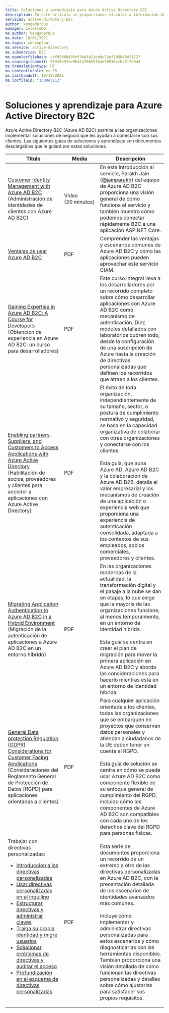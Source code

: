 ```yaml
---
title: Soluciones y aprendizaje para Azure Active Directory B2C
description: En este artículo se proporcionan vínculos a información de soluciones y aprendizaje que puede ayudarle a entender y usar Azure Active Directory B2C para soluciones de negocio integrales.
services: active-directory-b2c
author: kengaderdus
manager: CelesteDG
ms.author: kengaderdus
ms.date: 10/01/2021
ms.topic: conceptual
ms.service: active-directory
ms.subservice: B2C
ms.openlocfilehash: cbf05d6b43fef3e8fa13ce0c72ef203b404f1127
ms.sourcegitcommit: 91915e57ee9b42a76659f6ab78916ccba517e0a5
ms.translationtype: HT
ms.contentlocale: es-ES
ms.lasthandoff: 10/15/2021
ms.locfileid: "130043213"
---
```

# <a name="solutions-and-training-for-azure-active-directory-b2c"></a>Soluciones y aprendizaje para Azure Active Directory B2C

Azure Active Directory B2C (Azure AD B2C) permite a las organizaciones implementar soluciones de negocio que les ayudan a conectarse con sus clientes. Las siguientes guías de soluciones y aprendizaje son documentos descargables que le guiará por estas soluciones.

| Título | Media | Descripción |
| ----- | ------ |----------- |
| [Customer Identity Management with Azure AD B2C](https://channel9.msdn.com/Shows/On-NET/Customer-Identity-Management-with-Azure-AD-B2C) (Administración de identidades de clientes con Azure AD B2C) | Vídeo (20 minutos) | En esta introducción al servicio, Parakh Jain ([@jainparakh](https://twitter.com/jainparakh)) del equipo de Azure AD B2C proporciona una visión general de cómo funciona el servicio y también muestra cómo podemos conectar rápidamente B2C a una aplicación ASP.NET Core. |
| [Ventajas de usar Azure AD B2C](https://aka.ms/b2coverview) | PDF | Comprender las ventajas y escenarios comunes de Azure AD B2C y cómo las aplicaciones pueden aprovechar este servicio CIAM. |
| [Gaining Expertise in Azure AD B2C: A Course for Developers](https://aka.ms/learnAADB2C) (Obtención de experiencia en Azure AD B2C: un curso para desarrolladores) | PDF | Este curso integral lleva a los desarrolladores por un recorrido completo sobre cómo desarrollar aplicaciones con Azure AD B2C como mecanismo de autenticación. Diez módulos detallados con laboratorios cubren todo, desde la configuración de una suscripción de Azure hasta la creación de directivas personalizadas que definen los recorridos que atraen a los clientes. |
| [Enabling partners, Suppliers, and Customers to Access Applications with Azure Active Directory](https://aka.ms/aadexternalidentities) (Habilitación de socios, proveedores y clientes para acceder a aplicaciones con Azure Active Directory) | PDF | El éxito de toda organización, independientemente de su tamaño, sector, o postura de cumplimiento normativo y seguridad, se basa en la capacidad organizativa de colaborar con otras organizaciones y conectarse con los clientes.<br><br>Esta guía, que aúna Azure AD, Azure AD B2C y la colaboración de Azure AD B2B, detalla el valor empresarial y los mecanismos de creación de una aplicación o experiencia web que proporciona una experiencia de autenticación consolidada, adaptada a los contextos de sus empleados, socios comerciales, proveedores y clientes. |
| [Migrating Application Authentication to Azure AD B2C in a Hybrid Environment](https://aka.ms/MigratetoAADB2C) (Migración de la autenticación de aplicaciones a Azure AD B2C en un entorno híbrido) | PDF | En las organizaciones modernas de la actualidad, la transformación digital y el pasaje a la nube se dan en etapas, lo que exige que la mayoría de las organizaciones funcione, al menos temporalmente, en un entorno de identidad híbrida.<br><br>Esta guía se centra en crear el plan de migración para mover la primera aplicación en Azure AD B2C y aborda las consideraciones para hacerlo mientras está en un entorno de identidad híbrida. |
| [General Data protection Regulation (GDPR) Considerations for Customer Facing Applications](https://aka.ms/AADB2CandGDPR) (Consideraciones del Reglamento General de Protección de Datos [RGPD] para aplicaciones orientadas a clientes) | PDF | Para cualquier aplicación orientada a los clientes, todas las organizaciones que se embarquen en proyectos que conserven datos personales y atiendan a ciudadanos de la UE deben tener en cuenta el RGPD.<br><br>Esta guía de solución se centra en cómo se puede usar Azure AD B2C como componente flexible de su enfoque general de cumplimiento del RGPD, incluido cómo los componentes de Azure AD B2C son compatibles con cada uno de los derechos clave del RGPD para personas físicas. |
| Trabajar con directivas personalizadas:<br><ul><li>[Introducción a las directivas personalizadas](https://download.microsoft.com/download/3/6/1/36187D50-A693-4547-848A-176F17AE1213/Deep%20Dive%20on%20Azure%20AD%20B2C%20Custom%20Policies/Azure%20AD%20B2C%20Custom%20Policies%20-%20Introduction.pdf)</li><li>[Usar directivas personalizadas en el inquilino](https://download.microsoft.com/download/3/6/1/36187D50-A693-4547-848A-176F17AE1213/Deep%20Dive%20on%20Azure%20AD%20B2C%20Custom%20Policies/Azure%20AD%20B2C%20Custom%20Policies%20-%20Leveraging%20Custom%20Policies%20for%20your%20Tenant.pdf)</li><li>[Estructurar directivas y administrar claves](https://download.microsoft.com/download/3/6/1/36187D50-A693-4547-848A-176F17AE1213/Deep%20Dive%20on%20Azure%20AD%20B2C%20Custom%20Policies/Azure%20AD%20B2C%20Custom%20Policies%20-%20Structuring%20Policies%20and%20Managing%20Keys.pdf)</li><li>[Traiga su propia identidad y migre usuarios](https://download.microsoft.com/download/3/6/1/36187D50-A693-4547-848A-176F17AE1213/Deep%20Dive%20on%20Azure%20AD%20B2C%20Custom%20Policies/Azure%20AD%20B2C%20Custom%20Policies%20-%20Bring-your-own-identity%20and%20Migrating%20Users.pdf)</li><li>[Solucionar problemas de directivas y auditar el acceso](https://download.microsoft.com/download/3/6/1/36187D50-A693-4547-848A-176F17AE1213/Deep%20Dive%20on%20Azure%20AD%20B2C%20Custom%20Policies/Azure%20AD%20B2C%20Custom%20Policies%20-%20Troubleshooting%20Policies%20and%20Auditing.pdf)</li><li>[Profundización en el esquema de directivas personalizadas](https://download.microsoft.com/download/3/6/1/36187D50-A693-4547-848A-176F17AE1213/Deep%20Dive%20on%20Azure%20AD%20B2C%20Custom%20Policies/Azure%20AD%20B2C%20Custom%20Policies%20-%20Deep%20Dive%20on%20Custom%20Policy%20Schema.pdf)</li><br> | PDF | Esta serie de documentos proporciona un recorrido de un extremo a otro de las directivas personalizadas en Azure AD B2C, con la presentación detallada de los escenarios de identidades avanzados más comunes.<br><br> Incluye cómo implementar y administrar directivas personalizadas para estos escenarios y cómo diagnosticarlas con las herramientas disponibles. También proporciona una visión detallada de cómo funcionan las directivas personalizadas y detalles sobre cómo ajustarlas para satisfacer sus propios requisitos. |

